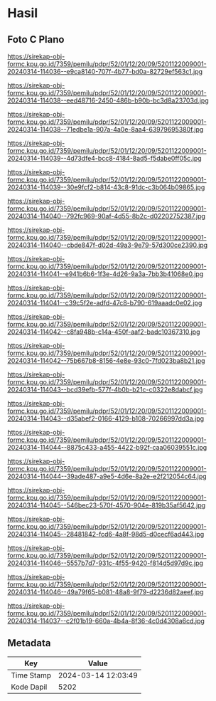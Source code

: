 # Hasil

## Foto C Plano

https://sirekap-obj-formc.kpu.go.id/7359/pemilu/pdpr/52/01/12/20/09/5201122009001-20240314-114036--e9ca8140-707f-4b77-bd0a-82729ef563c1.jpg

https://sirekap-obj-formc.kpu.go.id/7359/pemilu/pdpr/52/01/12/20/09/5201122009001-20240314-114038--eed48716-2450-486b-b90b-bc3d8a23703d.jpg

https://sirekap-obj-formc.kpu.go.id/7359/pemilu/pdpr/52/01/12/20/09/5201122009001-20240314-114038--71edbe1a-907a-4a0e-8aa4-63979695380f.jpg

https://sirekap-obj-formc.kpu.go.id/7359/pemilu/pdpr/52/01/12/20/09/5201122009001-20240314-114039--4d73dfe4-bcc8-4184-8ad5-f5dabe0ff05c.jpg

https://sirekap-obj-formc.kpu.go.id/7359/pemilu/pdpr/52/01/12/20/09/5201122009001-20240314-114039--30e9fcf2-b814-43c8-91dc-c3b064b09865.jpg

https://sirekap-obj-formc.kpu.go.id/7359/pemilu/pdpr/52/01/12/20/09/5201122009001-20240314-114040--792fc969-90af-4d55-8b2c-d02202752387.jpg

https://sirekap-obj-formc.kpu.go.id/7359/pemilu/pdpr/52/01/12/20/09/5201122009001-20240314-114040--cbde847f-d02d-49a3-9e79-57d300ce2390.jpg

https://sirekap-obj-formc.kpu.go.id/7359/pemilu/pdpr/52/01/12/20/09/5201122009001-20240314-114041--e941b6b6-1f3e-4d26-9a3a-7bb3b41068e0.jpg

https://sirekap-obj-formc.kpu.go.id/7359/pemilu/pdpr/52/01/12/20/09/5201122009001-20240314-114041--c39c5f2e-adfd-47c8-b790-619aaadc0e02.jpg

https://sirekap-obj-formc.kpu.go.id/7359/pemilu/pdpr/52/01/12/20/09/5201122009001-20240314-114042--c8fa948b-c14a-450f-aaf2-badc10367310.jpg

https://sirekap-obj-formc.kpu.go.id/7359/pemilu/pdpr/52/01/12/20/09/5201122009001-20240314-114042--75b667b8-8156-4e8e-93c0-7fd023ba8b21.jpg

https://sirekap-obj-formc.kpu.go.id/7359/pemilu/pdpr/52/01/12/20/09/5201122009001-20240314-114043--bcd39efb-577f-4b0b-b21c-c0322e8dabcf.jpg

https://sirekap-obj-formc.kpu.go.id/7359/pemilu/pdpr/52/01/12/20/09/5201122009001-20240314-114043--d35abef2-0166-4129-b108-70266997dd3a.jpg

https://sirekap-obj-formc.kpu.go.id/7359/pemilu/pdpr/52/01/12/20/09/5201122009001-20240314-114044--8875c433-a455-4422-b92f-caa06039551c.jpg

https://sirekap-obj-formc.kpu.go.id/7359/pemilu/pdpr/52/01/12/20/09/5201122009001-20240314-114044--39ade487-a9e5-4d6e-8a2e-e2f212054c64.jpg

https://sirekap-obj-formc.kpu.go.id/7359/pemilu/pdpr/52/01/12/20/09/5201122009001-20240314-114045--546bec23-570f-4570-904e-819b35af5642.jpg

https://sirekap-obj-formc.kpu.go.id/7359/pemilu/pdpr/52/01/12/20/09/5201122009001-20240314-114045--28481842-fcd6-4a8f-98d5-d0cecf6ad443.jpg

https://sirekap-obj-formc.kpu.go.id/7359/pemilu/pdpr/52/01/12/20/09/5201122009001-20240314-114046--5557b7d7-931c-4f55-9420-f814d5d97d9c.jpg

https://sirekap-obj-formc.kpu.go.id/7359/pemilu/pdpr/52/01/12/20/09/5201122009001-20240314-114046--49a79f65-b081-48a8-9f79-d2236d82aeef.jpg

https://sirekap-obj-formc.kpu.go.id/7359/pemilu/pdpr/52/01/12/20/09/5201122009001-20240314-114037--c2f01b19-660a-4b4a-8f36-4c0d4308a6cd.jpg


## Metadata

| Key        | Value               |
| ---------- | ------------------- |
| Time Stamp | 2024-03-14 12:03:49 |
| Kode Dapil | 5202                |




